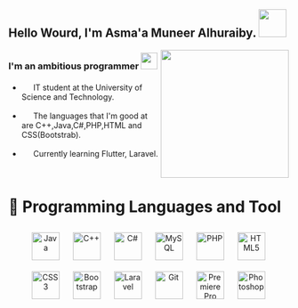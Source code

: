 <h2>  Hello Wourd, I'm Asma'a Muneer Alhuraiby. <img src="https://media.giphy.com/media/mGcNjsfWAjY5AEZNw6/giphy.gif" width="50"></h2> 
   <img align='right' src="https://media.giphy.com/media/PrhFiPMUxgPZZtpnk6/giphy.gif" width="230">
 <h3 align="left">I'm an ambitious programmer <img src="https://media.giphy.com/media/irv7qwknRUyWYqtMJL/giphy.gif" width="30">  </h3>  





- <img src="https://media.giphy.com/media/ihZH2vOfn02gs9i1U9/giphy.gif" width="17">   IT student at the University of Science and Technology.  


- <img src="https://media.giphy.com/media/ihZH2vOfn02gs9i1U9/giphy.gif" width="17">   The languages that I'm good at are C++,Java,C#,PHP,HTML and CSS(Bootstrab).

- <img src="https://media.giphy.com/media/YPQ62IX4xd60xJDaBu/giphy.gif" width="17">   Currently learning Flutter, Laravel.

<br/>  



# 💜 Programming Languages and Tool
<div align="center"> 
<img style="margin: 10px" src="https://profilinator.rishav.dev/skills-assets/java-original-wordmark.svg" alt="Java" height="50" />    
<img style="margin: 10px" src="https://profilinator.rishav.dev/skills-assets/cplusplus-original.svg" alt="C++" height="50" /> 
   <img style="margin: 10px" src="https://profilinator.rishav.dev/skills-assets/csharp-original.svg" alt="C#" height="50" />  
<img style="margin: 10px" src="https://profilinator.rishav.dev/skills-assets/mysql-original-wordmark.svg" alt="MySQL" height="50" />  
<img style="margin: 10px" src="https://profilinator.rishav.dev/skills-assets/php-original.svg" alt="PHP" height="50" />  
<img style="margin: 10px" src="https://profilinator.rishav.dev/skills-assets/html5-original-wordmark.svg" alt="HTML5" height="50" />  
<img style="margin: 10px" src="https://profilinator.rishav.dev/skills-assets/css3-original-wordmark.svg" alt="CSS3" height="50" />
<img style="margin: 10px" src="https://profilinator.rishav.dev/skills-assets/bootstrap-plain.svg" alt="Bootstrap"  height="50" />  
<img style="margin: 10px"  src="https://profilinator.rishav.dev/skills-assets/laravel-plain-wordmark.svg" alt="Laravel"  height="50" />  
  <img style="margin: 10px" src="https://profilinator.rishav.dev/skills-assets/git-scm-icon.svg" alt="Git" height="50" />
<img style="margin: 10px" src="https://profilinator.rishav.dev/skills-assets/adobepremierepro.png" alt="Premiere Pro" height="50" />  
<img style="margin: 10px" src="https://profilinator.rishav.dev/skills-assets/photoshop-plain.svg" alt="Photoshop" height="50" />  
</div>
<br />
